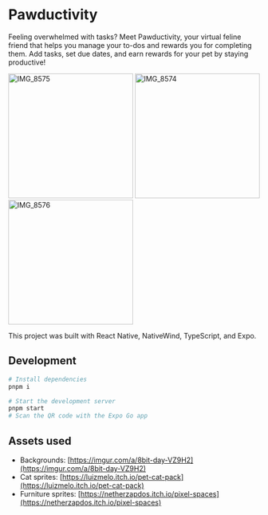 # Pawductivity

Feeling overwhelmed with tasks? Meet Pawductivity, your virtual feline friend that helps you manage your to-dos and rewards you for completing them. Add tasks, set due dates, and earn rewards for your pet by staying productive!

<div>
    <img src="https://github.com/user-attachments/assets/98a67a93-4883-4e78-8148-2cd7271cd45b" alt="IMG_8575" width="250px" />
    <img src="https://github.com/user-attachments/assets/3c000ca4-ac82-487a-8f60-d6c377991f73" alt="IMG_8574" width="250px" />
    <img src="https://github.com/user-attachments/assets/4b26618c-1761-4eec-b229-c2ab196e6f22" alt="IMG_8576" width="250px" />
</div>

This project was built with React Native, NativeWind, TypeScript, and Expo.

## Development

```sh
# Install dependencies
pnpm i

# Start the development server
pnpm start
# Scan the QR code with the Expo Go app
```

## Assets used

- Backgrounds: [https://imgur.com/a/8bit-day-VZ9H2](https://imgur.com/a/8bit-day-VZ9H2)
- Cat sprites: [https://luizmelo.itch.io/pet-cat-pack](https://luizmelo.itch.io/pet-cat-pack)
- Furniture sprites: [https://netherzapdos.itch.io/pixel-spaces](https://netherzapdos.itch.io/pixel-spaces)
